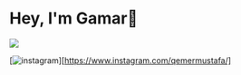 # Hey, I'm Gamar👋
<img src="{https://img.shields.io/badge/LinkedIn-0077B5?style=for-the-badge&logo=linkedin&logoColor=white}" />

[![instagram](![image](https://user-images.githubusercontent.com/73064753/187274322-96be4e76-f836-4f49-a61c-07eab2a6569a.png) (Instagram))][https://www.instagram.com/qemermustafa/]


